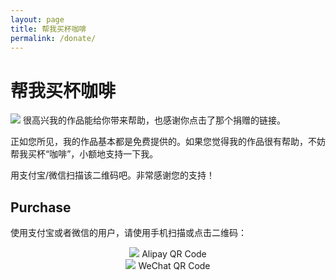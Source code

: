 ```yaml
---
layout: page
title: 帮我买杯咖啡
permalink: /donate/
---
```

# 帮我买杯咖啡
<img src="https://www.weiho.xyz/static/img/sponsors.png" />
很高兴我的作品能给你带来帮助，也感谢你点击了那个捐赠的链接。

正如您所见，我的作品基本都是免费提供的。如果您觉得我的作品很有帮助，不妨帮我买杯“咖啡”，小额地支持一下我。

用支付宝/微信扫描该二维码吧。非常感谢您的支持！

## Purchase
使用支付宝或者微信的用户，请使用手机扫描或点击二维码：
<center>
<img src="https://www.weiho.xyz/static/img/alipay.jpg" />
Alipay QR Code
</center>
<center>
<img src="https://www.weiho.xyz/static/img/wechat.png" />
WeChat QR Code
</center>